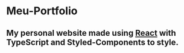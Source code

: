 # Meu-Portfolio
<h2>My personal website made using <a href="https://react.dev/">React</a> with TypeScript and Styled-Components to style.</h2>


